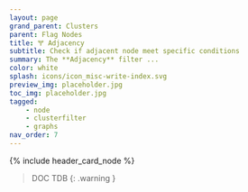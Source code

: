 ```yaml
---
layout: page
grand_parent: Clusters
parent: Flag Nodes
title: 🝖 Adjacency
subtitle: Check if adjacent node meet specific conditions
summary: The **Adjacency** filter ...
color: white
splash: icons/icon_misc-write-index.svg
preview_img: placeholder.jpg
toc_img: placeholder.jpg
tagged: 
    - node
    - clusterfilter
    - graphs
nav_order: 7
---
```


{% include header_card_node %}

> DOC TDB
{: .warning }